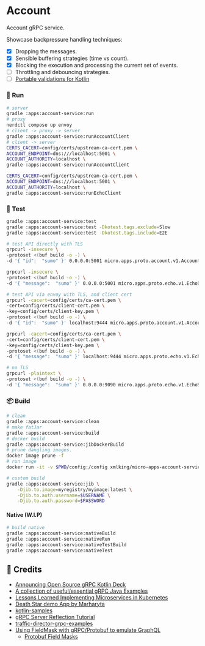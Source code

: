 # Account

Account gRPC service.

Showcase backpressure handling techniques:

- [x] Dropping the messages.
- [x] Sensible buffering strategies (time vs count).
- [x] Blocking the execution and processing the current set of events.
- [ ] Throttling and debouncing strategies.
- [ ] [Portable validations for Kotlin](https://github.com/konform-kt/konform)

### 🚀 Run

```bash
# server
gradle :apps:account-service:run
# proxy
nerdctl compose up envoy
# client -> proxy -> server
gradle :apps:account-service:runAccountClient
# client -> server
CERTS_CACERT=config/certs/upstream-ca-cert.pem \
ACCOUNT_ENDPOINT=dns:///localhost:5001 \
ACCOUNT_AUTHORITY=localhost \
gradle :apps:account-service:runAccountClient

CERTS_CACERT=config/certs/upstream-ca-cert.pem \
ACCOUNT_ENDPOINT=dns:///localhost:5001 \
ACCOUNT_AUTHORITY=localhost \
gradle :apps:account-service:runEchoClient
```

### 🔭 Test

```bash
gradle :apps:account-service:test
gradle :apps:account-service:test -Dkotest.tags.exclude=Slow
gradle :apps:account-service:test -Dkotest.tags.include=E2E
```

```bash
# test API directly with TLS
grpcurl -insecure \
-protoset <(buf build -o -) \
-d '{ "id":  "sumo" }' 0.0.0.0:5001 micro.apps.proto.account.v1.AccountService/Get

grpcurl -insecure \
-protoset <(buf build -o -) \
-d '{ "message":  "sumo" }' 0.0.0.0:5001 micro.apps.proto.echo.v1.EchoService/Echo

# test API via envoy with TLS, and client cert
grpcurl -cacert=config/certs/ca-cert.pem \
-cert=config/certs/client-cert.pem \
-key=config/certs/client-key.pem \
-protoset <(buf build -o -) \
-d '{ "id":  "sumo" }' localhost:9444 micro.apps.proto.account.v1.AccountService/Get

grpcurl -cacert=config/certs/ca-cert.pem \
-cert=config/certs/client-cert.pem \
-key=config/certs/client-key.pem \
-protoset <(buf build -o -) \
-d '{ "message":  "sumo" }' localhost:9444 micro.apps.proto.echo.v1.EchoService/Echo
```

```bash
# no TLS
grpcurl -plaintext \
-protoset <(buf build -o -) \
-d '{ "message":  "sumo" }' 0.0.0.0:9090 micro.apps.proto.echo.v1.EchoService/Echo
```

### 📦 Build

```bash
# clean
gradle :apps:account-service:clean
# make fatJar
gradle :apps:account-service:build
# docker build
gradle :apps:account-service:jibDockerBuild
# prune dangling images.
docker image prune -f
# run image
docker run -it -v $PWD/config:/config xmlking/micro-apps-account-service:1.6.5-SNAPSHOT
```

```bash
# custom build
gradle :apps:account-service:jib \
    -Djib.to.image=myregistry/myimage:latest \
    -Djib.to.auth.username=$USERNAME \
    -Djib.to.auth.password=$PASSWORD
```

#### Native (W.I.P)

```bash
# build native
gradle :apps:account-service:nativeBuild
gradle :apps:account-service:nativeRun
gradle :apps:account-service:nativeTestBuild
gradle :apps:account-service:nativeTest
```

## 🔗 Credits

- [Announcing Open Source gRPC Kotlin Deck](https://www.cncf.io/wp-content/uploads/2020/04/Announcing-Open-Source-gRPC-Kotlin.pdf)
- [A collection of useful/essential gRPC Java Examples](https://github.com/saturnism/grpc-by-example-java)
- [Lessons Learned Implementing Microservices in Kubernetes](https://saturnism.me/talk/kubernetes-microservices-lessons-learned/)
- [Death Star demo App by Marharyta](https://github.com/leveretka/grpc-death-star)
- [kotlin-samples](https://github.com/GoogleCloudPlatform/kotlin-samples/tree/master/run)
- [gRPC Server Reflection Tutorial](https://github.com/grpc/grpc-java/blob/master/documentation/server-reflection-tutorial.md)
- [traffic-director-grpc-examples](https://github.com/GoogleCloudPlatform/traffic-director-grpc-examples)
- [Using FieldMask with gRPC/Protobuf to emulate GraphQL](https://netflixtechblog.com/practical-api-design-at-netflix-part-1-using-protobuf-fieldmask-35cfdc606518)
    - [Protobuf Field Masks](https://pinkiepractices.com/posts/protobuf-field-masks/)
